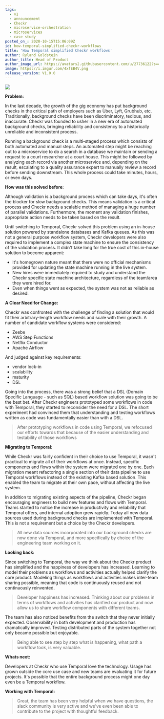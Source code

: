 ```yaml
---
tags:
  - v1
  - announcement
  - Checkr
  - microservice-orchestration
  - microservices
  - case study
posted_on_: 2020-10-15T15:06:09Z
id: how-temporal-simplified-checkr-workflows
title: 'How Temporal simplified Checkr workflows'
author: Ryland Goldstein
author_title: Head of Product
author_image_url: https://avatars2.githubusercontent.com/u/27736122?s=460&u=7b6a3e58ec7ed715│       7f23f51e91a2f4cd2028d606&v=4
image: https://i.imgur.com/4xfEB4V.png
release_version: V1.0.0
---
```


![](https://i.imgur.com/VpVCbEd.png)


<!--truncate-->

**Problem:**

In the last decade, the growth of the gig economy has put background checks in the critical path of employers such as Uber, Lyft, Grubhub, etc. Traditionally, background checks have been discriminatory, tedious, and inaccurate. Checkr was founded to usher in a new era of automated background checks, bringing reliability and consistency to a historically unreliable and inconsistent process.

Running a background check is a multi-staged process which consists of both automated and manual steps. An automated step might be reaching out to a microservice to do a search in a database we maintain or sending a request to a court researcher at a court house. This might be followed by analyzing each record via another microservice and, depending on the result, escalating to a quality assurance expert to manually review a record before sending downstream. This whole process could take minutes, hours, or even days.

**How was this solved before:**

Although validation is a background process which can take days, it's often the blocker for slow background checks. This means validation is a critical process and Checkr needs a scalable method of managing a huge number of parallel validations. Furthermore, the moment any validation finishes, appropriate action needs to be taken based on the result.

Until switching to Temporal,  Checkr solved this problem using an in-house solution powered by standalone databases and Kafka queues. As this was not a general purpose workflow system, Checkr developers were also required to implement a complex state machine to ensure the consistency of the validation process. It didn't take long for the true cost of this in-house solution to become apparent:

- It's homegrown nature meant that there were no official mechanisms provided for updating the state machine running in the live system.
- New hires were immediately required to study and understand the Checkr specific state machine architecture, regardless of the team/area they were hired for.
- Even when things went as expected, the system was not as reliable as desired.

**A Clear Need for Change:**

Checkr was confronted with the challenge of finding a solution that would fit their arbitrary-length workflow needs and scale with their growth. A number of candidate workflow systems were considered:

- Zeebe
- AWS Step Functions
- Netflix Conductor
- Apache Airflow

And judged against key requirements:

- vendor lock-in
- scalability
- maturity
- DSL

Going into the process, there was a strong belief that a DSL (Domain Specific Language - such as SQL) based workflow solution was going to be the best bet. After Checkr engineers prototyped some workflows in code with Temporal, they started to reconsider the need for a DSL. The short experiment had convinced them that understanding and testing workflows written as code was fundamentally easier than with a DSL.

> After prototyping workflows in code using Temporal, we refocused our efforts towards that because of the easier understanding and testability of those workflows

**Migrating to Temporal:**

While Checkr was fairly confident in their choice to use Temporal, it wasn't practical to migrate all of their workflows at once. Instead, specific components and flows within the system were migrated one by one. Each migration meant refactoring a single section of their data pipeline to use Temporal workflows instead of the existing Kafka based solution. This enabled the team to migrate at their own pace, without affecting the live system.

In addition to migrating existing aspects of the pipeline, Checkr began encouraging engineers to build new features and flows with Temporal. Teams started to notice the increase in productivity and reliability that Temporal offers, and internal adoption grew rapidly. Today all new data sources used during background checks are implemented with Temporal. This is not a requirement but a choice by the Checkr developers.

> All new data sources incorporated into our background checks are now done via Temporal, and more specifically by choice of the engineering team working on it.

**Looking back:**

Since switching to Temporal, the way we think about the Checkr product has simplified and the happiness of developers has increased. Learning to model their problems as workflows and activities actually helped clarify the core product. Modeling things as workflows and activities makes inter-team sharing possible, meaning that code is continuously reused and not continuously reinvented.

> Developer happiness has increased. Thinking about our problems in terms of workflows and activities has clarified our product and now allow us to share workflow components with different teams.

The team has also noticed benefits from the switch that they never initially expected. Observability in both development and production has dramatically improved. Testing distributed parts of the system together not only became possible but enjoyable.

> Being able to see step by step what is happening, what path a workflow took, is very valuable.

**Whats next:**

Developers at Checkr who use Temporal love the technology. Usage has grown outside the core use case and new teams are evaluating it for future projects. It's possible that the entire background process might one day even be a Temporal workflow.

**Working with Temporal:**

> Great, the team has been very helpful when we have questions, the slack community is very active and we've even been able to contribute to the project with thoughtful feedback.
